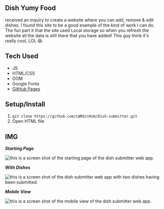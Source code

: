 ## Dish Yumy Food
 received an inquiry to create a website where you can add, remove & edit dishes. I found this site to be a good example of the kind of work I can do. The fun part it that the site used Local storage so when you refresh the website all the data is still there that you have added! This guy think it's really cool, LOL 😅.


 ## Tech Used 
 - JS
 - HTML/CSS
 - DOM 
 - Google Fonts
 - [GitHub Pages](https://lwrgithub.github.io/Dish-submitter)


 ## Setup/Install
 1. `git clone https://github.com/LWRGitHub/Dish-submitter.git`
 2. Open HTML file


 ## IMG

 ***Starting Page***

<img src="https://raw.githubusercontent.com/LWRGitHub/tech-conf-site/master/img/start.png" alt="this is a screen shot of the starting page of the dish submitter web app.">


***With Dishes***

<img src="https://raw.githubusercontent.com/LWRGitHub/tech-conf-site/master/img/2dishes.png" alt="this is a screen shot of the dish submitter web app with two dishes having been submitted.">


 ***Mobile View***

 <img src="https://raw.githubusercontent.com/LWRGitHub/tech-conf-site/master/img/mob.png" alt="this is a screen shot of the mobile view of the dish submitter web app.">